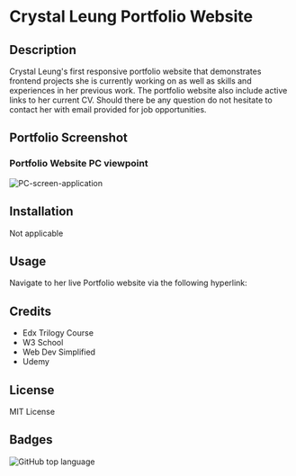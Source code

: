 # Crystal Leung Portfolio Website
## Description
Crystal Leung's first responsive portfolio website that demonstrates frontend projects she is currently working on as well as skills and experiences in her previous work.
The portfolio website also include active links to her current CV. Should there be any question do not hesitate to contact her with email provided for job opportunities.

## Portfolio Screenshot
### Portfolio Website PC viewpoint 
<img src="./images/PC-screen.png" alt="PC-screen-application"/>

<!-- ### Portfolio Website Mobile viewpoint
<img src="./images/mobile-screen.png" alt="mobile-screen-application"/> -->

## Installation
Not applicable

## Usage
Navigate to her live Portfolio website via the following hyperlink: 


## Credits
- Edx Trilogy Course 
- W3 School
- Web Dev Simplified
- Udemy

## License
MIT License

## Badges
![GitHub top language](https://img.shields.io/github/languages/top/CrystalPharma/CrystalPharma-portfolio)
